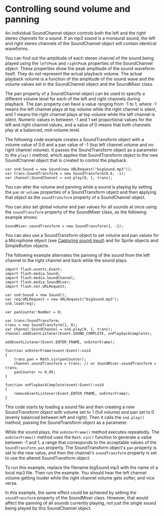 # Controlling sound volume and panning

An individual SoundChannel object controls both the left and the right stereo
channels for a sound. If an mp3 sound is a monaural sound, the left and right
stereo channels of the SoundChannel object will contain identical waveforms.

You can find out the amplitude of each stereo channel of the sound being played
using the `leftPeak` and `rightPeak` properties of the SoundChannel object.
These properties show the peak amplitude of the sound waveform itself. They do
not represent the actual playback volume. The actual playback volume is a
function of the amplitude of the sound wave and the volume values set in the
SoundChannel object and the SoundMixer class.

The pan property of a SoundChannel object can be used to specify a different
volume level for each of the left and right channels during playback. The pan
property can have a value ranging from -1 to 1, where -1 means the left channel
plays at top volume while the right channel is silent, and 1 means the right
channel plays at top volume while the left channel is silent. Numeric values in
between -1 and 1 set proportional values for the left and right channel values,
and a value of 0 means that both channels play at a balanced, mid-volume level.

The following code example creates a SoundTransform object with a volume value
of 0.6 and a pan value of -1 (top left channel volume and no right channel
volume). It passes the SoundTransform object as a parameter to the `play()`
method, which applies that SoundTransform object to the new SoundChannel object
that is created to control the playback.

    var snd:Sound = new Sound(new URLRequest("bigSound.mp3"));
    var trans:SoundTransform = new SoundTransform(0.6, -1);
    var channel:SoundChannel = snd.play(0, 1, trans);

You can alter the volume and panning while a sound is playing by setting the
`pan` or `volume` properties of a SoundTransform object and then applying that
object as the `soundTransform` property of a SoundChannel object.

You can also set global volume and pan values for all sounds at once using the
`soundTransform` property of the SoundMixer class, as the following example
shows:

    SoundMixer.soundTransform = new SoundTransform(1, -1);

You can also use a SoundTransform object to set volume and pan values for a
Microphone object (see
[Capturing sound input](WS5b3ccc516d4fbf351e63e3d118a9b90204-7d1d.html)) and for
Sprite objects and SimpleButton objects.

The following example alternates the panning of the sound from the left channel
to the right channel and back while the sound plays.

    import flash.events.Event;
    import flash.media.Sound;
    import flash.media.SoundChannel;
    import flash.media.SoundMixer;
    import flash.net.URLRequest;

    var snd:Sound = new Sound();
    var req:URLRequest = new URLRequest("bigSound.mp3");
    snd.load(req);

    var panCounter:Number = 0;

    var trans:SoundTransform;
    trans = new SoundTransform(1, 0);
    var channel:SoundChannel = snd.play(0, 1, trans);
    channel.addEventListener(Event.SOUND_COMPLETE, onPlaybackComplete);

    addEventListener(Event.ENTER_FRAME, onEnterFrame);

    function onEnterFrame(event:Event):void
    {
    	trans.pan = Math.sin(panCounter);
    	channel.soundTransform = trans; // or SoundMixer.soundTransform = trans;
    	panCounter += 0.05;
    }

    function onPlaybackComplete(event:Event):void
    {
    	removeEventListener(Event.ENTER_FRAME, onEnterFrame);
    }

This code starts by loading a sound file and then creating a new SoundTransform
object with volume set to 1 (full volume) and pan set to 0 (evenly balanced
between left and right). Then it calls the `snd.play()` method, passing the
SoundTransform object as a parameter.

While the sound plays, the `onEnterFrame()` method executes repeatedly. The
`onEnterFrame()` method uses the `Math.sin()` function to generate a value
between -1 and 1, a range that corresponds to the acceptable values of the
`SoundTransform.pan` property. The SoundTransform object's `pan` property is set
to the new value, and then the channel's `soundTransform` property is set to use
the altered SoundTransform object.

To run this example, replace the filename bigSound.mp3 with the name of a local
mp3 file. Then run the example. You should hear the left channel volume getting
louder while the right channel volume gets softer, and vice versa.

In this example, the same effect could be achieved by setting the
`soundTransform` property of the SoundMixer class. However, that would affect
the panning of all sounds currently playing, not just the single sound being
played by this SoundChannel object.
